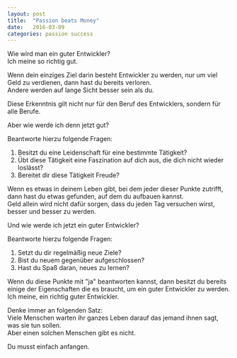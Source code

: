 ```yaml
---
layout: post
title:  "Passion beats Money"
date:   2016-03-09
categories: passion success
---
```


Wie wird man ein guter Entwickler?   
Ich meine so richtig gut.   

Wenn dein einziges Ziel darin besteht Entwickler zu werden, nur um viel Geld zu verdienen, dann hast du bereits verloren.   
Andere werden auf lange Sicht besser sein als du.   

Diese Erkenntnis gilt nicht nur für den Beruf des Entwicklers, sondern für alle Berufe.   

Aber wie werde ich denn jetzt gut?   

Beantworte hierzu folgende Fragen:   
1. Besitzt du eine Leidenschaft für eine bestimmte Tätigkeit?   
2. Übt diese Tätigkeit eine Faszination auf dich aus, die dich nicht wieder loslässt?   
3. Bereitet dir diese Tätigkeit Freude?   

Wenn es etwas in deinem Leben gibt, bei dem jeder dieser Punkte zutrifft, dann hast du etwas gefunden, auf dem du aufbauen kannst.   
Geld allein wird nicht dafür sorgen, dass du jeden Tag versuchen wirst, besser und besser zu werden.   

Und wie werde ich jetzt ein guter Entwickler?   

Beantworte hierzu folgende Fragen:   
1. Setzt du dir regelmäßig neue Ziele?   
2. Bist du neuem gegenüber aufgeschlossen?   
3. Hast du Spaß daran, neues zu lernen?   

Wenn du diese Punkte mit "ja" beantworten kannst, dann besitzt du bereits einige der Eigenschaften die es braucht, um ein guter Entwickler zu werden.   
Ich meine, ein richtig guter Entwickler.   

Denke immer an folgenden Satz:   
Viele Menschen warten ihr ganzes Leben darauf das jemand ihnen sagt, was sie tun sollen.   
Aber einen solchen Menschen gibt es nicht.   

Du musst einfach anfangen.
